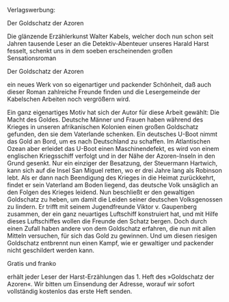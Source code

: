 Verlagswerbung:

Der Goldschatz der Azoren

Die glänzende Erzählerkunst Walter Kabels, welcher doch nun schon seit Jahren
tausende Leser an die Detektiv-Abenteuer unseres Harald Harst fesselt, schenkt
uns in dem soeben erscheinenden großen Sensationsroman

Der Goldschatz der Azoren

ein neues Werk von so eigenartiger und packender Schönheit, daß auch dieser
Roman zahlreiche Freunde finden und die Lesergemeinde der Kabelschen Arbeiten
noch vergrößern wird.

Ein ganz eigenartiges Motiv hat sich der Autor für diese Arbeit gewählt: Die
Macht des Goldes. Deutsche Männer und Frauen haben während des Krieges in
unseren afrikanischen Kolonien einen großen Goldschatz gefunden, den sie dem
Vaterlande schenken. Ein deutsches U-Boot nimmt das Gold an Bord, um es nach
Deutschland zu schaffen. Im Atlantischen Ozean aber erleidet das U-Boot einen
Maschinendefekt, es wird von einem englischen Kriegsschiff verfolgt und in der
Nähe der Azoren-Inseln in den Grund gesenkt. Nur ein einziger der Besatzung,
der Steuermann Hartwich, kann sich auf die Insel San Miguel retten, wo er drei
Jahre lang als Robinson lebt. Als er dann nach Beendigung des Krieges in die
Heimat zurückkehrt, findet er sein Vaterland am Boden liegend, das deutsche
Volk unsäglich an den Folgen des Krieges leidend. Nun beschließt er den
gewaltigen Goldschatz zu heben, um damit die Leiden seiner deutschen
Volksgenossen zu lindern. Er trifft mit seinem Jugendfreunde Viktor v.
Gaupenberg zusammen, der ein ganz neuartiges Luftschiff konstruiert hat, und
mit Hilfe dieses Luftschiffes wollen die Freunde den Schatz bergen. Doch durch
einen Zufall haben andere von dem Goldschatz erfahren, die nun mit allen
Mitteln versuchen, für sich das Gold zu gewinnen. Und um diesen riesigen
Goldschatz entbrennt nun einen Kampf, wie er gewaltiger und packender nicht
geschildert werden kann.

Gratis und franko

erhält jeder Leser der Harst-Erzählungen das 1. Heft des »Goldschatz der
Azoren«. Wir bitten um Einsendung der Adresse, worauf wir sofort vollständig
kostenlos das erste Heft senden.



